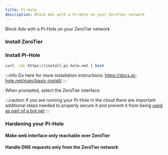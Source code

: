 ```yaml
---
title: Pi-Hole
description: Block Ads with a Pi-Hole on your ZeroTier network
---
```


Block Ads with a Pi-Hole on your ZeroTier network

### Install ZeroTier

### Install Pi-Hole

```sh
curl -sSL https://install.pi-hole.net | bash
```

:::info
Go here for more installation instructions: https://docs.pi-hole.net/main/basic-install/
:::

When prompted, select the ZeroTier interface

:::caution
If you are running your Pi-Hole in the cloud there are important additional steps needed to properly secure it and prevent it from being [used as part of a bot net](https://www.cloudflare.com/learning/ddos/dns-amplification-ddos-attack/)
:::

### Hardening your Pi-Hole

#### Make web interface only reachable over ZeroTier

#### Handle DNS requests only from the ZeroTier network
